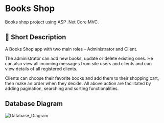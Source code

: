 # Books Shop

Books shop project using ASP .Net Core MVC.

## :bookmark_tabs: Short Description

A Books Shop app with two main roles - Administrator and Client.

The administrator can add new books, update or delete existing ones. He can also view all incoming messages from site users and clients and can view details of all registered clients.

Clients can choose their favorite books and add them to their shopping cart, then make an order when they decide.
All above action are facilitated by adding pagination, searching and sorting functionalities.

## Database Diagram

![Database_Diagram](https://github.com/IvaSabotinova/BookShop/assets/96121572/9b59a8d2-40fb-4cab-9e43-bc421d8c5fd0)
